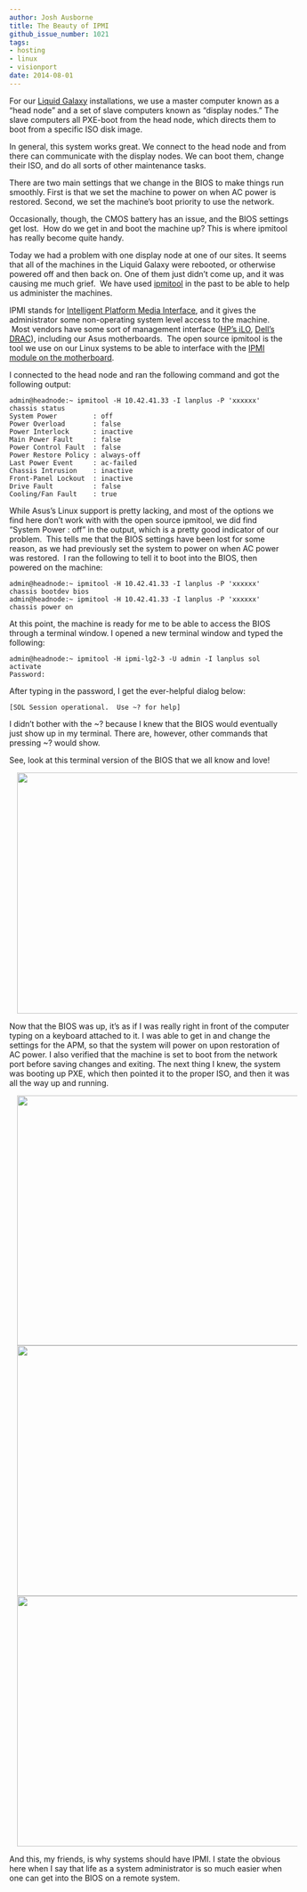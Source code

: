 ```yaml
---
author: Josh Ausborne
title: The Beauty of IPMI
github_issue_number: 1021
tags:
- hosting
- linux
- visionport
date: 2014-08-01
---
```


For our [Liquid Galaxy](https://www.visionport.com/) installations, we use a master computer known as a “head node” and a set of slave computers known as “display nodes.” The slave computers all PXE-boot from the head node, which directs them to boot from a specific ISO disk image.

In general, this system works great. We connect to the head node and from there can communicate with the display nodes. We can boot them, change their ISO, and do all sorts of other maintenance tasks.

There are two main settings that we change in the BIOS to make things run smoothly. First is that we set the machine to power on when AC power is restored. Second, we set the machine’s boot priority to use the network.

Occasionally, though, the CMOS battery has an issue, and the BIOS settings get lost.  How do we get in and boot the machine up? This is where ipmitool has really become quite handy.

Today we had a problem with one display node at one of our sites. It seems that all of the machines in the Liquid Galaxy were rebooted, or otherwise powered off and then back on. One of them just didn’t come up, and it was causing me much grief.  We have used [ipmitool](https://sourceforge.net/projects/ipmitool/) in the past to be able to help us administer the machines.

IPMI stands for [Intelligent Platform Media Interface](https://en.wikipedia.org/wiki/Intelligent_Platform_Management_Interface), and it gives the administrator some non-operating system level access to the machine.  Most vendors have some sort of management interface ([HP’s iLO](https://en.wikipedia.org/wiki/HP_Integrated_Lights-Out), [Dell’s DRAC](https://en.wikipedia.org/wiki/Dell_DRAC)), including our Asus motherboards.  The open source ipmitool is the tool we use on our Linux systems to be able to interface with the [IPMI module on the motherboard](https://web.archive.org/web/20171206120929/https://www.asus.com/Commercial-Servers-Workstations/ASMB5iKVM/).

I connected to the head node and ran the following command and got the following output:

```plain
admin@headnode:~ ipmitool -H 10.42.41.33 -I lanplus -P 'xxxxxx' chassis status
System Power         : off
Power Overload       : false
Power Interlock      : inactive
Main Power Fault     : false
Power Control Fault  : false
Power Restore Policy : always-off
Last Power Event     : ac-failed
Chassis Intrusion    : inactive
Front-Panel Lockout  : inactive
Drive Fault          : false
Cooling/Fan Fault    : true
```

While Asus’s Linux support is pretty lacking, and most of the options we find here don’t work with with the open source ipmitool, we did find “System Power : off” in the output, which is a pretty good indicator of our problem.  This tells me that the BIOS settings have been lost for some reason, as we had previously set the system to power on when AC power was restored.  I ran the following to tell it to boot into the BIOS, then powered on the machine:

```plain
admin@headnode:~ ipmitool -H 10.42.41.33 -I lanplus -P 'xxxxxx' chassis bootdev bios
admin@headnode:~ ipmitool -H 10.42.41.33 -I lanplus -P 'xxxxxx' chassis power on
```

At this point, the machine is ready for me to be able to access the BIOS through a terminal window. I opened a new terminal window and typed the following:

```plain
admin@headnode:~ ipmitool -H ipmi-lg2-3 -U admin -I lanplus sol activate
Password:
```

After typing in the password, I get the ever-helpful dialog below:

```plain
[SOL Session operational.  Use ~? for help]
```

I didn’t bother with the ~? because I knew that the BIOS would eventually just show up in my terminal. There are, however, other commands that pressing ~? would show.

See, look at this terminal version of the BIOS that we all know and love!

<div class="separator" style="clear: both; text-align: center;">
<a href="/blog/2014/08/the-beauty-of-ipmi/image-0.png" imageanchor="1" style="margin-left: 1em; margin-right: 1em;"><img border="0" height="433" src="/blog/2014/08/the-beauty-of-ipmi/image-0.png" width="640"/></a></div>

Now that the BIOS was up, it’s as if I was really right in front of the computer typing on a keyboard attached to it. I was able to get in and change the settings for the APM, so that the system will power on upon restoration of AC power. I also verified that the machine is set to boot from the network port before saving changes and exiting. The next thing I knew, the system was booting up PXE, which then pointed it to the proper ISO, and then it was all the way up and running.

<div class="separator" style="clear: both; text-align: center;">
<a href="/blog/2014/08/the-beauty-of-ipmi/image-1.png" imageanchor="1" style="margin-left: 1em; margin-right: 1em;"><img border="0" height="449" src="/blog/2014/08/the-beauty-of-ipmi/image-1.png" width="640"/></a></div>

<div class="separator" style="clear: both; text-align: center;">
<a href="/blog/2014/08/the-beauty-of-ipmi/image-2.png" imageanchor="1" style="margin-left: 1em; margin-right: 1em;"><img border="0" height="450" src="/blog/2014/08/the-beauty-of-ipmi/image-2.png" width="640"/></a></div>

<div class="separator" style="clear: both; text-align: center;">
<a href="/blog/2014/08/the-beauty-of-ipmi/image-3.png" imageanchor="1" style="margin-left: 1em; margin-right: 1em;"><img border="0" height="450" src="/blog/2014/08/the-beauty-of-ipmi/image-3.png" width="640"/></a></div>

And this, my friends, is why systems should have IPMI. I state the obvious here when I say that life as a system administrator is so much easier when one can get into the BIOS on a remote system.
